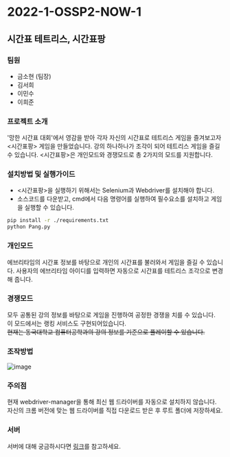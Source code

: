 # 2022-1-OSSP2-NOW-1

## 시간표 테트리스, 시간표팡

### 팀원
 - 금소현 (팀장)
 - 김서희
 - 이민수
 - 이희준

### 프로젝트 소개
'망한 시간표 대회'에서 영감을 받아 각자 자신의 시간표로 테트리스 게임을 즐겨보고자 <시간표팡> 게임을 만들었습니다.
강의 하나하나가 조각이 되어 테트리스 게임을 즐길 수 있습니다.
<시간표팡>은 개인모드와 경쟁모드로 총 2가지의 모드를 지원합니다.

### 설치방법 및 실행가이드
 - <시간표팡>을 실행하기 위해서는 Selenium과 Webdriver를 설치해야 합니다.
 - 소스코드를 다운받고, cmd에서 다음 명령어를 실행하여 필수요소를 설치하고 게임을 실행할 수 있습니다.
```bash
pip install -r ./requirements.txt 
python Pang.py
```

### 개인모드
에브리타임의 시간표 정보를 바탕으로 개인의 시간표를 불러와서 게임을 즐길 수 있습니다.
사용자의 에브리타임 아이디를 입력하면 자동으로 시간표를 테트리스 조각으로 변경해 줍니다.

### 경쟁모드
모두 공통된 강의 정보를 바탕으로 게임을 진행하여 공정한 경쟁을 치를 수 있습니다.  
이 모드에서는 랭킹 서비스도 구현되어있습니다.  
~~현재는 동국대학교 컴퓨터공학과의 강의 정보를 기준으로 플레이할 수 있습니다.~~

### 조작방법
![image](https://user-images.githubusercontent.com/45023828/174065938-bcaad803-d063-4a46-925d-177418e7cfa7.png)

### 주의점
현재 webdriver-manager을 통해 최신 웹 드라이버를 자동으로 설치하지 않습니다. 자신의 크롬 버전에 맞는 웹 드라이버를 직접 다운로드 받은 후 루트 폴더에 저장하세요.

### 서버
서버에 대해 궁금하시다면 [링크](https://github.com/CSID-DGU/2022-1-OSSP2-NOW-1/tree/server/servers)를 참고하세요.
